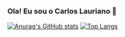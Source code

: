 ### Ola! Eu sou o Carlos Lauriano 👋

[![Anurag's GitHub stats](https://github-readme-stats.vercel.app/api?username=Carloslauriano&show_icons=true&theme=dracula)](https://github.com/anuraghazra/github-readme-stats)
[![Top Langs](https://github-readme-stats.vercel.app/api/top-langs/?username=anuraghazra&hide_progress=false&layout=compact&theme=dracula)](https://github.com/anuraghazra/github-readme-stats)
